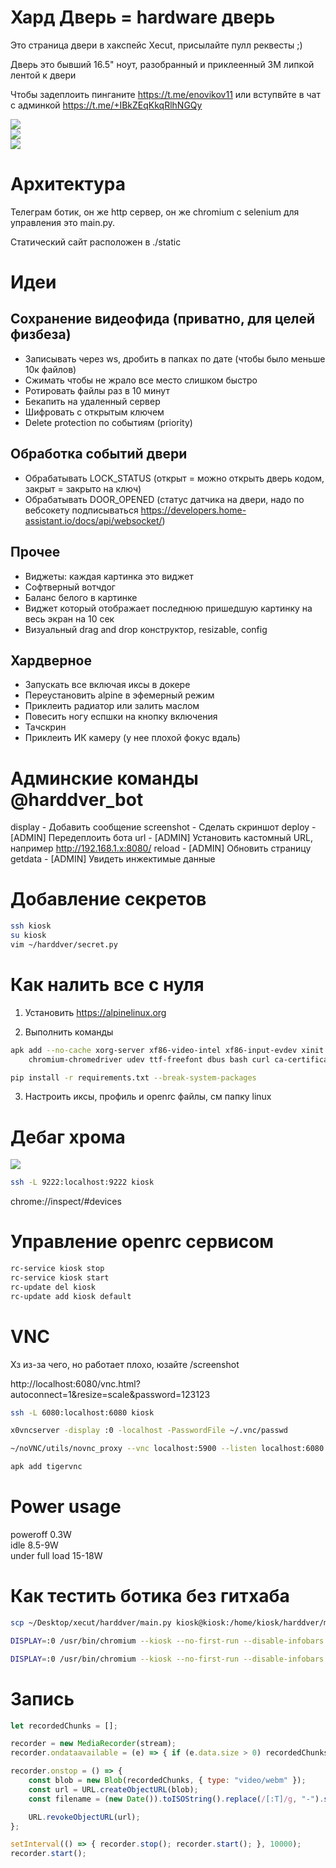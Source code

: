 # Хард Дверь = hardware дверь

Это страница двери в хакспейс Xecut, присылайте пулл реквесты ;)  

Дверь это бывший 16.5" ноут, разобранный и приклеенный 3M липкой лентой к двери  

Чтобы задеплоить пинганите https://t.me/enovikov11 или вступвйте в чат с админкой https://t.me/+IBkZEqKkqRlhNGQy  

<img src="./docs/detailed.jpg"></img><br/>
<img src="./docs/pano.jpg"></img><br/>
<img src="./docs/back.jpg"></img><br/>

# Архитектура

Телеграм ботик, он же http сервер, он же chromium с selenium для управления это main.py.  

Статический сайт расположен в ./static  

# Идеи

## Сохранение видеофида (приватно, для целей физбеза)

- Записывать через ws, дробить в папках по дате (чтобы было меньше 10к файлов)
- Сжимать чтобы не жрало все место слишком быстро
- Ротировать файлы раз в 10 минут
- Бекапить на удаленный сервер
- Шифровать с открытым ключем
- Delete protection по событиям (priority)

## Обработка событий двери

- Обрабатывать LOCK_STATUS (открыт = можно открыть дверь кодом, закрыт = закрыто на ключ)
- Обрабатывать DOOR_OPENED (статус датчика на двери, надо по вебсокету подписываться https://developers.home-assistant.io/docs/api/websocket/)

## Прочее

- Виджеты: каждая картинка это виджет
- Софтверный вотчдог
- Баланс белого в картинке
- Виджет который отображает последнюю пришедшую картинку на весь экран на 10 сек
- Визуальный drag and drop конструктор, resizable, config

## Хардверное

- Запускать все включая иксы в докере
- Переустановить alpine в эфемерный режим
- Приклеить радиатор или залить маслом
- Повесить ногу еспшки на кнопку включения
- Тачскрин
- Приклеить ИК камеру (у нее плохой фокус вдаль)

# Админские команды @harddver_bot

display - Добавить сообщение
screenshot - Сделать скриншот
deploy - [ADMIN] Передеплоить бота
url - [ADMIN] Установить кастомный URL, например http://192.168.1.x:8080/
reload - [ADMIN] Обновить страницу
getdata - [ADMIN] Увидеть инжектимые данные

# Добавление секретов

```bash
ssh kiosk
su kiosk
vim ~/harddver/secret.py
```

# Как налить все с нуля

1. Установить https://alpinelinux.org  

2. Выполнить команды  

```bash
apk add --no-cache xorg-server xf86-video-intel xf86-input-evdev xinit chromium openbox chromium \
    chromium-chromedriver udev ttf-freefont dbus bash curl ca-certificates xdg-utils

pip install -r requirements.txt --break-system-packages
```

3. Настроить иксы, профиль и openrc файлы, см папку linux

# Дебаг хрома

<img src="./docs/debug.png"></img>

```bash
ssh -L 9222:localhost:9222 kiosk
```

chrome://inspect/#devices

# Управление openrc сервисом

```bash
rc-service kiosk stop
rc-service kiosk start
rc-update del kiosk
rc-update add kiosk default
```

# VNC

Хз из-за чего, но работает плохо, юзайте /screenshot

http://localhost:6080/vnc.html?autoconnect=1&resize=scale&password=123123

```bash
ssh -L 6080:localhost:6080 kiosk

x0vncserver -display :0 -localhost -PasswordFile ~/.vnc/passwd

~/noVNC/utils/novnc_proxy --vnc localhost:5900 --listen localhost:6080

apk add tigervnc
```

# Power usage

poweroff 0.3W  
idle 8.5-9W  
under full load 15-18W  

# Как тестить ботика без гитхаба

```bash
scp ~/Desktop/xecut/harddver/main.py kiosk@kiosk:/home/kiosk/harddver/main.py

DISPLAY=:0 /usr/bin/chromium --kiosk --no-first-run --disable-infobars --noerrdialogs --use-fake-ui-for-media-stream  http://192.168.1.58:8000/

DISPLAY=:0 /usr/bin/chromium --kiosk --no-first-run --disable-infobars --noerrdialogs --use-fake-ui-for-media-stream file:///root/kiosk-website/index.html
```

# Запись

```js
let recordedChunks = [];

recorder = new MediaRecorder(stream);
recorder.ondataavailable = (e) => { if (e.data.size > 0) recordedChunks.push(e.data); };

recorder.onstop = () => {
    const blob = new Blob(recordedChunks, { type: "video/webm" });
    const url = URL.createObjectURL(blob);
    const filename = (new Date()).toISOString().replace(/[:T]/g, "-").split(".")[0] + ".webm";

    URL.revokeObjectURL(url);
};

setInterval(() => { recorder.stop(); recorder.start(); }, 10000);
recorder.start();
```
